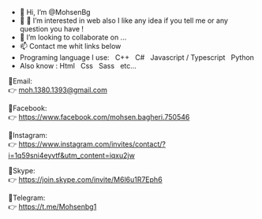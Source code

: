 - 👋 Hi, I’m @MohsenBg
- 👀 👀 I’m interested in web also I like any idea if you tell me or any question you have !
- 💞️ I’m looking to collaborate on ...
- 📫 Contact me whit links below <br/>
- Programing language I use:  &nbsp; C++ &nbsp; C# &nbsp; Javascript / Typescript &nbsp; Python 
- Also know : Html  &nbsp; Css  &nbsp; Sass  &nbsp; etc... 

🔗Email: <br>
👉 moh.1380.1393@gmail.com

🔗Facebook: <br>
👉 https://www.facebook.com/mohsen.bagheri.750546

🔗Instagram: <br>
👉  https://www.instagram.com/invites/contact/?i=1q59sni4eyvtf&utm_content=iqxu2jw

🔗Skype: <br>
👉  https://join.skype.com/invite/M6l6u1R7Eph6

🔗Telegram: <br>
👉 https://t.me/Mohsenbg1



<!---
MohsenBg/MohsenBg is a ✨ special ✨ repository because its `README.md` (this file) appears on your GitHub profile.
You can click the Preview link to take a look at your changes.
--->
